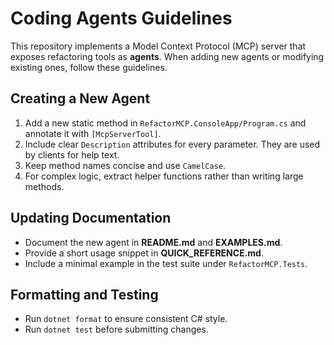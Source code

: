 # Coding Agents Guidelines

This repository implements a Model Context Protocol (MCP) server that exposes refactoring tools as **agents**. When adding new agents or modifying existing ones, follow these guidelines.

## Creating a New Agent

1. Add a new static method in `RefactorMCP.ConsoleApp/Program.cs` and annotate it with `[McpServerTool]`.
2. Include clear `Description` attributes for every parameter. They are used by clients for help text.
3. Keep method names concise and use `CamelCase`.
4. For complex logic, extract helper functions rather than writing large methods.

## Updating Documentation

- Document the new agent in **README.md** and **EXAMPLES.md**.
- Provide a short usage snippet in **QUICK_REFERENCE.md**.
- Include a minimal example in the test suite under `RefactorMCP.Tests`.

## Formatting and Testing

- Run `dotnet format` to ensure consistent C# style.
- Run `dotnet test` before submitting changes.

